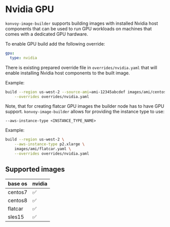 # Nvidia GPU

`konvoy-image-builder` supports building images with installed Nvidia host components
that can be used to run GPU workloads on machines that comes with a dedicated GPU
hardware.

To enable GPU build add the following override:

```yaml
gpu:
  type: nvidia
```

There is existing prepared override file in `overrides/nvidia.yaml` that will
enable installing Nvidia host components to the built image.

Example:

```sh
build --region us-west-2 --source-ami=ami-12345abcdef images/ami/centos-7.yaml \
    --overrides overrides/nvidia.yaml
```

Note, that for creating flatcar GPU images the builder node has to have GPU support. `konvoy-image-builder` allows for providing the instance type to use:
```
--aws-instance-type <INSTANCE_TYPE_NAME>
```

Example:
```sh
build --region us-west-2 \
    --aws-instance-type p2.xlarge \
    images/ami/flatcar.yaml \
    --overrides overrides/nvidia.yaml
```

## Supported images

| base os | nvidia             |
|---------|--------------------|
| centos7 | :white_check_mark: |
| centos8 | :white_check_mark: |
| flatcar | :white_check_mark: |
| sles15  | :white_check_mark: |
